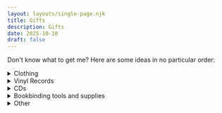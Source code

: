 ```yaml
---
layout: layouts/single-page.njk
title: Gifts
description: Gifts
date: 2025-10-10
draft: false
---
```

Don't know what to get me? Here are some ideas in no particular order:
<div>
<details>
    <summary>Clothing</summary>
    <div class="details-wrapper">

*   I don't need any more sweaters. Size small [charcoal heather](https://www.llbean.com/llb/shop/128949?page=mens-katahdin-iron-works-sweatshirt-crewneck-mens-regular&bc=12-26-907&feat=907-GN3&csp=f&attrValue_0=1704&pos=4), [classic navy](https://www.llbean.com/llb/shop/127375?page=mens-beans-classic-raggwool-crew-sweater-birdseye-mens-regular&bc=12-26-594&feat=594-GN3&csp=f&attrValue_0=44596&pos=9)
*   [Khaki chinos 28W 28L](https://ashanderie.com/products/khaki-washed-stretch-chino?variant=46937196724522)
    </div>
</details>
<details>
    <summary>Vinyl Records</summary>
    <div class="details-wrapper">
    
*   Suburbs - Arcade Fire
    
*   North Americana - Leif Vollebekk

    </div>
</details>

<details>
    <summary>CDs</summary>
    <div class="details-wrapper">

Arcade Fire
    
*   [Neon Bible](https://www.discogs.com/master/5410-Arcade-Fire-Neon-Bible)
        
Bon Iver
    
*   [Bon Iver](https://www.discogs.com/master/345153-Bon-Iver-Bon-Iver-Bon-Iver)
        
Death Cab for Cutie
    
*   [Kintsugi](https://www.discogs.com/master/815401-Death-Cab-For-Cutie-Kintsugi)
        
*   [Codes and Keys](https://www.discogs.com/master/339684-Death-Cab-For-Cutie-Codes-And-Keys)
        
*   [Narrow Stairs](https://www.discogs.com/master/3562-Death-Cab-For-Cutie-Narrow-Stairs)
        
*   [Transatlanticism](https://www.discogs.com/master/3528-Death-Cab-For-Cutie-Transatlanticism)
        
*   [Plans](https://www.discogs.com/master/3546-Death-Cab-For-Cutie-Plans)
        
Stan Getz

*   [Getz/Gilberto](https://www.discogs.com/master/85178-Stan-Getz-Joao-Gilberto-Getz-Gilberto)
    
Jamiroquai
    
*   [Travelling Without Moving](https://www.discogs.com/master/69956-Jamiroquai-Travelling-Without-Moving)
        
John Mayer
    
*   [Born and Raised](https://www.discogs.com/master/443931-John-Mayer-Born-And-Raised)
        
*   [Paradise Valley](https://www.discogs.com/master/586053-John-Mayer-Paradise-Valley)
        
Lief Vollebekk
    
*   [North Americana](https://www.discogs.com/master/660227-Leif-Vollebekk-North-Americana)
        
Live
    
*   [Throwing Copper](https://www.discogs.com/master/65591-Live-Throwing-Copper)
        
Nick Drake
    
*   [Pink Moon](https://www.discogs.com/master/13933-Nick-Drake-Pink-Moon)
        
Oasis
    
*   [(What's the Story) Morning Glory](https://www.discogs.com/master/52220-Oasis-Whats-The-Story-Morning-Glory)
        
Third Eye Blind
    
*   [Third Eye Blind](https://www.discogs.com/master/127907-Third-Eye-Blind-Third-Eye-Blind)
        
*   [Blue](https://www.discogs.com/master/269170-Third-Eye-Blind-Blue)
        
Tom Misch
    
*   [Geography](https://www.discogs.com/master/1335101-Tom-Misch-Geography)
        
TV On the Radio
    
*   [Dear Science](https://www.discogs.com/master/43214-TV-On-The-Radio-Dear-Science)
    </div>
</details>

<details>
    <summary>Bookbinding tools and supplies</summary>
    <div class="details-wrapper">            
    
*   [Derlin bone folder](https://www.peacheytools.com/shop/5x5nqm0lkgxpx38l451v7gnf7zocz5)
*   [Permalife paper (A4)](https://www.universityproducts.com/acid-free-permalife-buffered-paper-watermarked.html)
*   Decent calipers (The amazon ones are apparently bad) or some kind of dial thickness gauge that measures in mm
    </div>
</details>
<details>
    <summary>Other</summary>
    <div class="details-wrapper">

*   [Low lawn chair](https://gcioutdoor.com/products/bi-fold-slim-event-chair)
*   Variable temperature electric kettle for tea

</details>
</div>